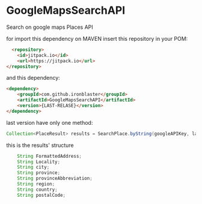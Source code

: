 # GoogleMapsSearchAPI
Search on google maps Places API


for import this dependency on MAVEN
insert this repository in your POM:

```html
  <repository>
    <id>jitpack.io</id>
    <url>https://jitpack.io</url>
</repository>
```

and this dependency:
```html
<dependency>
    <groupId>com.github.ironblaster</groupId>
    <artifactId>GoogleMapsSearchAPI</artifactId>
    <version>{LAST-RELASE}</version>
</dependency>
```


last version have only one method:

```java
Collection<PlaceResult> results = SearchPlace.byString(googleAPIKey, languageCode, query);
```

this is the results' structure

```java
  	String FormattedAddress;
	String Locality;
	String city;
	String province;
	String provinceAbbreviation;
	String region;
	String country;
	String postalCode;
```

